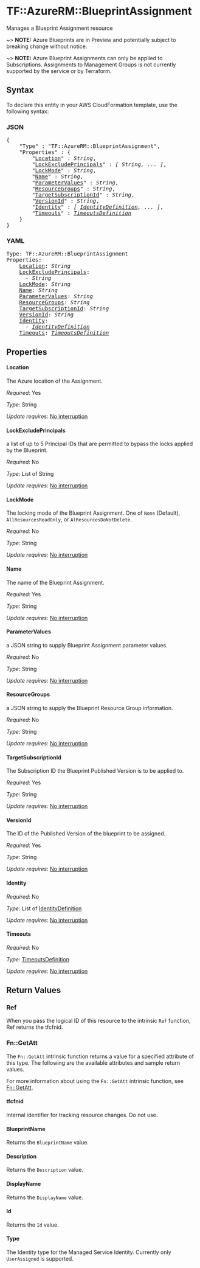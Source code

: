 # TF::AzureRM::BlueprintAssignment

Manages a Blueprint Assignment resource

~> **NOTE:** Azure Blueprints are in Preview and potentially subject to breaking change without notice.

~> **NOTE:** Azure Blueprint Assignments can only be applied to Subscriptions.  Assignments to Management Groups is not currently supported by the service or by Terraform.

## Syntax

To declare this entity in your AWS CloudFormation template, use the following syntax:

### JSON

<pre>
{
    "Type" : "TF::AzureRM::BlueprintAssignment",
    "Properties" : {
        "<a href="#location" title="Location">Location</a>" : <i>String</i>,
        "<a href="#lockexcludeprincipals" title="LockExcludePrincipals">LockExcludePrincipals</a>" : <i>[ String, ... ]</i>,
        "<a href="#lockmode" title="LockMode">LockMode</a>" : <i>String</i>,
        "<a href="#name" title="Name">Name</a>" : <i>String</i>,
        "<a href="#parametervalues" title="ParameterValues">ParameterValues</a>" : <i>String</i>,
        "<a href="#resourcegroups" title="ResourceGroups">ResourceGroups</a>" : <i>String</i>,
        "<a href="#targetsubscriptionid" title="TargetSubscriptionId">TargetSubscriptionId</a>" : <i>String</i>,
        "<a href="#versionid" title="VersionId">VersionId</a>" : <i>String</i>,
        "<a href="#identity" title="Identity">Identity</a>" : <i>[ <a href="identitydefinition.md">IdentityDefinition</a>, ... ]</i>,
        "<a href="#timeouts" title="Timeouts">Timeouts</a>" : <i><a href="timeoutsdefinition.md">TimeoutsDefinition</a></i>
    }
}
</pre>

### YAML

<pre>
Type: TF::AzureRM::BlueprintAssignment
Properties:
    <a href="#location" title="Location">Location</a>: <i>String</i>
    <a href="#lockexcludeprincipals" title="LockExcludePrincipals">LockExcludePrincipals</a>: <i>
      - String</i>
    <a href="#lockmode" title="LockMode">LockMode</a>: <i>String</i>
    <a href="#name" title="Name">Name</a>: <i>String</i>
    <a href="#parametervalues" title="ParameterValues">ParameterValues</a>: <i>String</i>
    <a href="#resourcegroups" title="ResourceGroups">ResourceGroups</a>: <i>String</i>
    <a href="#targetsubscriptionid" title="TargetSubscriptionId">TargetSubscriptionId</a>: <i>String</i>
    <a href="#versionid" title="VersionId">VersionId</a>: <i>String</i>
    <a href="#identity" title="Identity">Identity</a>: <i>
      - <a href="identitydefinition.md">IdentityDefinition</a></i>
    <a href="#timeouts" title="Timeouts">Timeouts</a>: <i><a href="timeoutsdefinition.md">TimeoutsDefinition</a></i>
</pre>

## Properties

#### Location

The Azure location of the Assignment.

_Required_: Yes

_Type_: String

_Update requires_: [No interruption](https://docs.aws.amazon.com/AWSCloudFormation/latest/UserGuide/using-cfn-updating-stacks-update-behaviors.html#update-no-interrupt)

#### LockExcludePrincipals

a list of up to 5 Principal IDs that are permitted to bypass the locks applied by the Blueprint.

_Required_: No

_Type_: List of String

_Update requires_: [No interruption](https://docs.aws.amazon.com/AWSCloudFormation/latest/UserGuide/using-cfn-updating-stacks-update-behaviors.html#update-no-interrupt)

#### LockMode

The locking mode of the Blueprint Assignment.  One of `None` (Default), `AllResourcesReadOnly`, or `AlResourcesDoNotDelete`.

_Required_: No

_Type_: String

_Update requires_: [No interruption](https://docs.aws.amazon.com/AWSCloudFormation/latest/UserGuide/using-cfn-updating-stacks-update-behaviors.html#update-no-interrupt)

#### Name

The name of the Blueprint Assignment.

_Required_: Yes

_Type_: String

_Update requires_: [No interruption](https://docs.aws.amazon.com/AWSCloudFormation/latest/UserGuide/using-cfn-updating-stacks-update-behaviors.html#update-no-interrupt)

#### ParameterValues

a JSON string to supply Blueprint Assignment parameter values.

_Required_: No

_Type_: String

_Update requires_: [No interruption](https://docs.aws.amazon.com/AWSCloudFormation/latest/UserGuide/using-cfn-updating-stacks-update-behaviors.html#update-no-interrupt)

#### ResourceGroups

a JSON string to supply the Blueprint Resource Group information.

_Required_: No

_Type_: String

_Update requires_: [No interruption](https://docs.aws.amazon.com/AWSCloudFormation/latest/UserGuide/using-cfn-updating-stacks-update-behaviors.html#update-no-interrupt)

#### TargetSubscriptionId

The Subscription ID the Blueprint Published Version is to be applied to.

_Required_: Yes

_Type_: String

_Update requires_: [No interruption](https://docs.aws.amazon.com/AWSCloudFormation/latest/UserGuide/using-cfn-updating-stacks-update-behaviors.html#update-no-interrupt)

#### VersionId

The ID of the Published Version of the blueprint to be assigned.

_Required_: Yes

_Type_: String

_Update requires_: [No interruption](https://docs.aws.amazon.com/AWSCloudFormation/latest/UserGuide/using-cfn-updating-stacks-update-behaviors.html#update-no-interrupt)

#### Identity

_Required_: No

_Type_: List of <a href="identitydefinition.md">IdentityDefinition</a>

_Update requires_: [No interruption](https://docs.aws.amazon.com/AWSCloudFormation/latest/UserGuide/using-cfn-updating-stacks-update-behaviors.html#update-no-interrupt)

#### Timeouts

_Required_: No

_Type_: <a href="timeoutsdefinition.md">TimeoutsDefinition</a>

_Update requires_: [No interruption](https://docs.aws.amazon.com/AWSCloudFormation/latest/UserGuide/using-cfn-updating-stacks-update-behaviors.html#update-no-interrupt)

## Return Values

### Ref

When you pass the logical ID of this resource to the intrinsic `Ref` function, Ref returns the tfcfnid.

### Fn::GetAtt

The `Fn::GetAtt` intrinsic function returns a value for a specified attribute of this type. The following are the available attributes and sample return values.

For more information about using the `Fn::GetAtt` intrinsic function, see [Fn::GetAtt](https://docs.aws.amazon.com/AWSCloudFormation/latest/UserGuide/intrinsic-function-reference-getatt.html).

#### tfcfnid

Internal identifier for tracking resource changes. Do not use.

#### BlueprintName

Returns the <code>BlueprintName</code> value.

#### Description

Returns the <code>Description</code> value.

#### DisplayName

Returns the <code>DisplayName</code> value.

#### Id

Returns the <code>Id</code> value.

#### Type

The Identity type for the Managed Service Identity. Currently only `UserAssigned` is supported.


